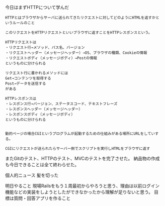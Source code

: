 今日はまずHTTPについて学んだ
```
HTTPとはブラウザからサーバに送られてきたリクエストに対してどのようにHTMLを返すかというルールのこと

このリクエストをHTTPリクエストといいブラウザに返すことをHTTPレスポンスという。

HTTPリクエストは
・リクエスト行→メソッド、パス名、バージョン
・リクエストヘッダー（メッセージヘッダー）→OS、ブラウザの種類、Cookieの情報
・リクエストボディ（メッセージボディ）→Postの情報
というものに分けられる

リクエスト行に書かれるメソッドには
Get→コンテンツを取得する
Post→データを送信する
がある

HTTPレスポンスは
・レスポンス行→バージョン、ステータスコード、テキストフレーズ
・レスポンスヘッダー（メッセージヘッダー）
・レスポンスボディ（メッセージボディ）
というものに分けられる


動的ページの場合CGIというプログラムが起動するための仕組みがある場所にURLをしていする。

CGIにリクエストが送られたらサーバー側でスクリプトを実行しHTMLをブラウザに返す
```
またGitのテスト、HTTPのテスト、MVCのテストを完了させた。
納品物の作成も今日できることは全て終わらせた。

個人的ニュース
髪を切った

明日やること
現場Railsをもう１周最初からやろうと思う、理由は以前ログイン機能などの実装をしようとしたができなかったから理解が足りないと思う。
目標は質問・回答アプリを作ること
